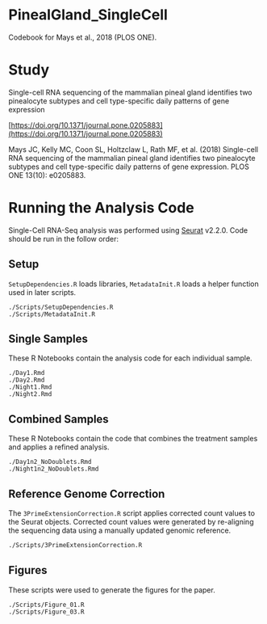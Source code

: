 # PinealGland_SingleCell
Codebook for Mays et al., 2018 (PLOS ONE). 

# Study 
Single-cell RNA sequencing of the mammalian pineal gland identifies two pinealocyte subtypes and cell type-specific daily patterns of gene expression

[https://doi.org/10.1371/journal.pone.0205883](https://doi.org/10.1371/journal.pone.0205883)

Mays JC, Kelly MC, Coon SL, Holtzclaw L, Rath MF, et al. (2018) Single-cell RNA sequencing of the mammalian pineal gland identifies two pinealocyte subtypes and cell type-specific daily patterns of gene expression. PLOS ONE 13(10): e0205883.

# Running the Analysis Code
Single-Cell RNA-Seq analysis was performed using [Seurat](github.com/satijalab/seurat) v2.2.0. 
Code should be run in the follow order:
## Setup
`SetupDependencies.R` loads libraries, `MetadataInit.R` loads a helper function used in later scripts.
```
./Scripts/SetupDependencies.R
./Scripts/MetadataInit.R 
```
## Single Samples
These R Notebooks contain the analysis code for each individual sample.
```
./Day1.Rmd
./Day2.Rmd
./Night1.Rmd
./Night2.Rmd
```
## Combined Samples
These R Notebooks contain the code that combines the treatment samples and applies a refined analysis. 
```
./Day1n2_NoDoublets.Rmd
./Night1n2_NoDoublets.Rmd
```
## Reference Genome Correction
The `3PrimeExtensionCorrection.R` script applies corrected count values to the Seurat objects. Corrected count values were generated by re-aligning the sequencing data using a manually updated genomic reference. 
```markdown
./Scripts/3PrimeExtensionCorrection.R
```

## Figures

These scripts were used to generate the figures for the paper.

```
./Scripts/Figure_01.R
./Scripts/Figure_03.R
```

